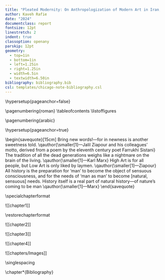 ```yaml
---
title: "Pleated Modernity: On Anthropologization of Modern Art in Iran, 1941--1979"
author: Kaveh Rafie
date: "2024"
documentclass: report
fontsize: 12pt
linestretch: 2
indent: true
classoption: openany
parskip: 12pt
geometry:
  - top=1in
  - bottom=1in
  - left=1.25in
  - right=1.25in
  - width=6.5in
  - textwidth=6.50in
bibliography: bibliography.bib
csl: templates/chicago-note-bibliography.csl
---
```



\hypersetup{pageanchor=false}

\pagenumbering{roman}
\tableofcontents
\listoffigures

\pagenumbering{arabic}

\hypersetup{pageanchor=true}

\begin{savequote}[15cm]
  Bring new words!—for in newness is another sweetness told.
  \qauthor{\smaller[1]—Jalil Ziapour and his colleagues’ motto, derived from a poem by the eleventh century poet Farrukhi Sistani}
  The tradition of all the dead generations weighs like a nightmare on the brain of the living.
  \qauthor{\smaller[1]—Karl Marx}
  High Art is for all people, but Low Art is only liked by laymen.
  \qauthor{\smaller[1]—Ziapour} 
  All history is the preparation for ‘man’ to become the object of sensuous consciousness, and for the needs of ‘man as man’ to become [natural, sensuous] needs. History itself is a real part of natural history—of nature’s coming to be man
  \qauthor{\smaller[1]—Marx}
\end{savequote}

\specialchapterformat

![[chapter1]]

\restorechapterformat

![[chapter2]]  

![[chapter3]]

![[chapter4]]

![[chapters/Images]]

\singlespacing

\chapter*{Bibliography}
